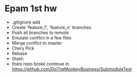 # Epam 1st hw

- .gitignore add
- Create 'feature_1', 'feature_n' branches
- Push all branches to remote
- Emulate conflict in a few files
- Merge conflict to master 
- Chery Pick 
- Rebase 
- Stash
- thats repo broke continue in https://github.com/DoTheMonkeyBusiness/SubmoduleTest
